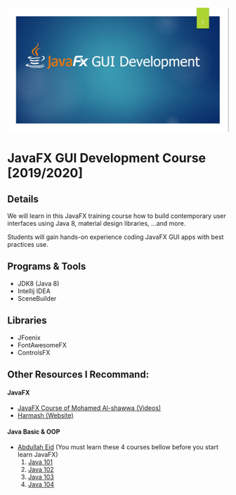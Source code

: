 ![Course Cover](University/JavaFX_Workshops/course_cover.jpg)
# JavaFX GUI Development Course [2019/2020]
## Details
We will learn in this JavaFX training course how to build contemporary user interfaces using Java 8, material design libraries, ...and more.

Students will gain hands-on experience coding JavaFX GUI apps with best practices use.

## Programs & Tools
* JDK8 (Java 8)
* Intellij IDEA
* SceneBuilder

## Libraries
* JFoenix
* FontAwesomeFX
* ControlsFX

## Other Resources I Recommand:
#### JavaFX
* [JavaFX Course of Mohamed Al-shawwa (Videos)](https://www.youtube.com/playlist?list=PLfJcnsgJ9GzLoom6zIikSVlL0CeKeHanI)
* [Harmash (Website)](https://harmash.com/javafx)

#### Java Basic & OOP
* [Abdullah Eid](http://abdullaheid.net) (You must learn these 4 courses bellow before you start learn JavaFX)
  1. [Java 101](https://www.youtube.com/playlist?list=PL28DDB2DCF87BEE43)
  2. [Java 102](https://www.youtube.com/playlist?list=PL138BE19EA2405C94)
  3. [Java 103](https://www.youtube.com/playlist?list=PLA94A6FB67AB4CD0D)
  4. [Java 104](https://www.youtube.com/playlist?list=PLqmVQqNLdVv11bup4o0bRR4zxG2Gu05gX)
